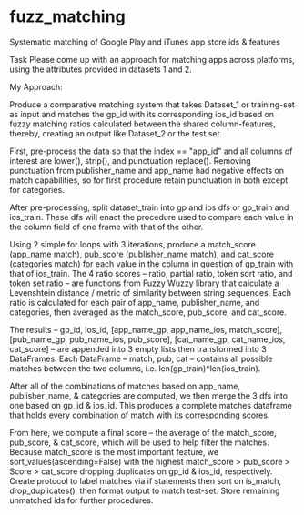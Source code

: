 # fuzz_matching
Systematic matching of Google Play and iTunes app store ids &amp; features

Task
Please come up with an approach for matching apps across platforms, using the attributes provided in datasets 1 and 2. 

My Approach:

Produce a comparative matching system that takes Dataset_1 or training-set as input and matches the gp_id with its corresponding ios_id based on fuzzy matching ratios calculated between the shared column-features, thereby, creating an output like Dataset_2 or the test set.

First, pre-process the data so that the index == "app_id" and all columns of interest are lower(), strip(), and punctuation replace(). 
Removing punctuation from publisher_name and app_name had negative effects on match capabilities, so for first procedure retain punctuation in both except for categories.

After pre-processing, split dataset_train into gp and ios dfs or gp_train and ios_train. 
These dfs will enact the procedure used to compare each value in the column field of one frame with that of the other.

Using 2 simple for loops with 3 iterations, produce a match_score (app_name match), pub_score (publisher_name match), and cat_score (categories match) for each value in the column in question of gp_train with that of ios_train. 
The 4 ratio scores – ratio, partial ratio, token sort ratio, and token set ratio – are functions from Fuzzy Wuzzy library that calculate a Levenshtein distance / metric of similarity between string sequences. 
Each ratio is calculated for each pair of app_name, publisher_name, and categories, then averaged as the match_score, pub_score, and cat_score. 

The results – gp_id, ios_id, [app_name_gp, app_name_ios, match_score], [pub_name_gp, pub_name_ios, pub_score], [cat_name_gp, cat_name_ios, cat_score] – are appended into 3 empty lists then transformed into 3 DataFrames.
Each DataFrame – match, pub, cat – contains all possible matches between the two columns, i.e. len(gp_train)*len(ios_train). 

After all of the combinations of matches based on app_name, publisher_name, & categories are computed, we then merge the 3 dfs into one based on gp_id & ios_id. 
This produces a complete matches dataframe that holds every combination of match with its corresponding scores.

From here, we compute a final score – the average of the match_score, pub_score, & cat_score, which will be used to help filter the matches. Because match_score is the most important feature, we sort_values(ascending=False) with the highest match_score > pub_score > Score > cat_score dropping duplicates on gp_id & ios_id, respectively. Create protocol to label matches via if statements then sort on is_match, drop_duplicates(), then format output to match test-set.
Store remaining unmatched ids for further procedures.
